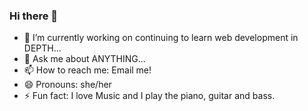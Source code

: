 ### Hi there 👋

- 🔭 I’m currently working on continuing to learn web development in DEPTH...
- 💬 Ask me about ANYTHING...
- 📫 How to reach me: Email me!
- 😄 Pronouns: she/her
- ⚡ Fun fact: I love Music and I play the piano, guitar and bass.

<!--
**KarenHarley/KarenHarley** is a ✨ _special_ ✨ repository because its `README.md` (this file) appears on your GitHub profile.

Here are some ideas to get you started:

- 🔭 I’m currently working on ...
- 🌱 I’m currently learning ...
- 👯 I’m looking to collaborate on ...
- 🤔 I’m looking for help with ...
- 💬 Ask me about ...
- 📫 How to reach me: ...
- 😄 Pronouns: ...
- ⚡ Fun fact: ...
-->
